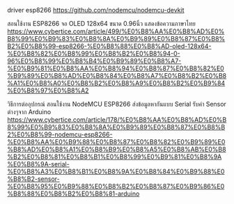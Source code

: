 

driver esp8266
https://github.com/nodemcu/nodemcu-devkit



สอนใช้งาน ESP8266 จอ OLED 128x64 ขนาด 0.96นิ้ว แสดงข้อความภาษาไทย
https://www.cybertice.com/article/499/%E0%B8%AA%E0%B8%AD%E0%B8%99%E0%B9%83%E0%B8%8A%E0%B9%89%E0%B8%87%E0%B8%B2%E0%B8%99-esp8266-%E0%B8%88%E0%B8%AD-oled-128x64-%E0%B8%82%E0%B8%99%E0%B8%B2%E0%B8%94-0-96%E0%B8%99%E0%B8%B4%E0%B9%89%E0%B8%A7-%E0%B9%81%E0%B8%AA%E0%B8%94%E0%B8%87%E0%B8%82%E0%B9%89%E0%B8%AD%E0%B8%84%E0%B8%A7%E0%B8%B2%E0%B8%A1%E0%B8%A0%E0%B8%B2%E0%B8%A9%E0%B8%B2%E0%B9%84%E0%B8%97%E0%B8%A2

วิธีการต่ออุปกรณ์  สอนใช้งาน NodeMCU ESP8266 ส่งข้อมูลหากันแบบ Serial รับค่า Sensor ต่างๆจาก Arduino
https://www.cybertice.com/article/178/%E0%B8%AA%E0%B8%AD%E0%B8%99%E0%B9%83%E0%B8%8A%E0%B9%89%E0%B8%87%E0%B8%B2%E0%B8%99-nodemcu-esp8266-%E0%B8%AA%E0%B9%88%E0%B8%87%E0%B8%82%E0%B9%89%E0%B8%AD%E0%B8%A1%E0%B8%B9%E0%B8%A5%E0%B8%AB%E0%B8%B2%E0%B8%81%E0%B8%B1%E0%B8%99%E0%B9%81%E0%B8%9A%E0%B8%9A-serial-%E0%B8%A3%E0%B8%B1%E0%B8%9A%E0%B8%84%E0%B9%88%E0%B8%B2-sensor-%E0%B8%95%E0%B9%88%E0%B8%B2%E0%B8%87%E0%B9%86%E0%B8%88%E0%B8%B2%E0%B8%81-arduino